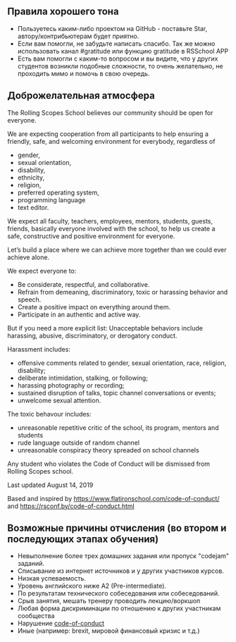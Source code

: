 ## Правила хорошего тона
- Пользуетесь каким-либо проектом на GitHub - поставьте Star, автору/контрибьютерам будет приятно.
- Если вам помогли, не забудьте написать спасибо. Так же можно использовать канал #gratitude или функцию gratitude в RSSchool APP
- Есть вам помогли с каким-то вопросом и вы видите, что у других студентов возникли подобные сложности, то очень желательно, не проходить мимо и помочь в свою очередь.

## Доброжелательная атмосфера
The Rolling Scopes School believes our community should be open for everyone. 

We are expecting cooperation from all participants to help ensuring a friendly, safe, and welcoming environment for everybody, regardless of 

* gender, 
* sexual orientation, 
* disability, 
* ethnicity, 
* religion, 
* preferred operating system, 
* programming language
* text editor.

We expect all faculty, teachers, employees, mentors, students, guests, friends, basically everyone involved with the school, to help us create a safe, constructive 
 and positive environment for everyone. 

Let’s build a place where we can achieve more together than we could ever achieve alone.

We expect everyone to:

* Be considerate, respectful, and collaborative.
* Refrain from demeaning, discriminatory, toxic or harassing behavior and speech.
* Create a positive impact on everything around them.
* Participate in an authentic and active way.

But if you need a more explicit list: Unacceptable behaviors include harassing, abusive, discriminatory, or derogatory conduct. 

Harassment includes: 
* offensive comments related to gender, sexual orientation, race, religion, disability; 
* deliberate intimidation, stalking, or following; 
* harassing photography or recording; 
* sustained disruption of talks, topic channel conversations or events; 
* unwelcome sexual attention.

The toxic behavour includes:
* unreasonable repetitive critic of the school, its program, mentors and students
* rude language outside of random channel 
* unreasonable conspiracy theory spreaded on school channels

Any student who violates the Code of Conduct will be dismissed from Rolling Scopes school.

Last updated August 14, 2019

Based and inspired by https://www.flatironschool.com/code-of-conduct/ and https://rsconf.by/code-of-conduct.html

## Возможные причины отчисления (во втором и последующих этапах обучения)
  - Невыполнение более трех домашних задания или пропуск "codejam" заданий.
  - Списывание из интернет источников и у других участников курсов.
  - Низкая успеваемость.
  - Уровень английского ниже A2 (Pre-intermediate). 
  - По результатам технического собеседования или собеседований.
  - Срыв занятия, мешать тренеру проводить лекцию/воркшоп
  - Любая форма дискриминации по отношению к других участникам сообщества
  - Нарушение [code-of-conduct](code-of-conduct.md)
  - Иные (например: brexit, мировой финансовый кризис и т.д.)